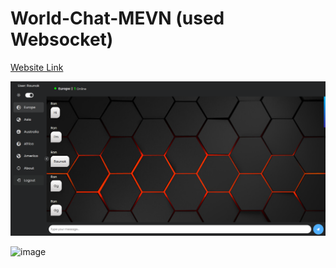 # World-Chat-MEVN (used Websocket)
[Website Link](https://chat.raunak.me/)


![image](word-chat.png)

![image](https://user-images.githubusercontent.com/67480737/222954659-6b9e3196-0515-4d55-ac70-fc02d9953558.png)


